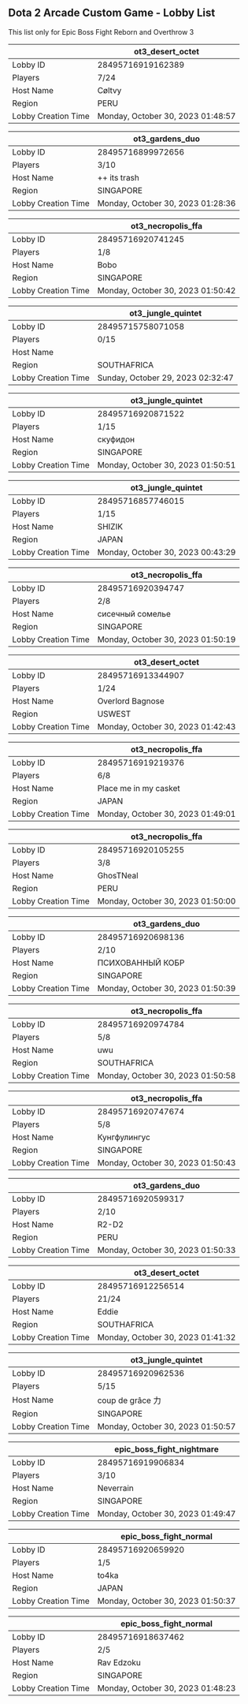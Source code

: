## Dota 2 Arcade Custom Game - Lobby List

This list only for Epic Boss Fight Reborn and Overthrow 3

|  | ot3_desert_octet |
| ------ | ------ |
| Lobby ID | 28495716919162389 |
| Players | 7/24 |
| Host Name | Cøltvy |
| Region | PERU |
| Lobby Creation Time | Monday, October 30, 2023 01:48:57 |


|  | ot3_gardens_duo |
| ------ | ------ |
| Lobby ID | 28495716899972656 |
| Players | 3/10 |
| Host Name | ++ its trash |
| Region | SINGAPORE |
| Lobby Creation Time | Monday, October 30, 2023 01:28:36 |


|  | ot3_necropolis_ffa |
| ------ | ------ |
| Lobby ID | 28495716920741245 |
| Players | 1/8 |
| Host Name | Bobo |
| Region | SINGAPORE |
| Lobby Creation Time | Monday, October 30, 2023 01:50:42 |


|  | ot3_jungle_quintet |
| ------ | ------ |
| Lobby ID | 28495715758071058 |
| Players | 0/15 |
| Host Name |  |
| Region | SOUTHAFRICA |
| Lobby Creation Time | Sunday, October 29, 2023 02:32:47 |


|  | ot3_jungle_quintet |
| ------ | ------ |
| Lobby ID | 28495716920871522 |
| Players | 1/15 |
| Host Name | скуфидон |
| Region | SINGAPORE |
| Lobby Creation Time | Monday, October 30, 2023 01:50:51 |


|  | ot3_jungle_quintet |
| ------ | ------ |
| Lobby ID | 28495716857746015 |
| Players | 1/15 |
| Host Name | SHIZIK |
| Region | JAPAN |
| Lobby Creation Time | Monday, October 30, 2023 00:43:29 |


|  | ot3_necropolis_ffa |
| ------ | ------ |
| Lobby ID | 28495716920394747 |
| Players | 2/8 |
| Host Name | сисечный сомелье |
| Region | SINGAPORE |
| Lobby Creation Time | Monday, October 30, 2023 01:50:19 |


|  | ot3_desert_octet |
| ------ | ------ |
| Lobby ID | 28495716913344907 |
| Players | 1/24 |
| Host Name | Overlord Bagnose |
| Region | USWEST |
| Lobby Creation Time | Monday, October 30, 2023 01:42:43 |


|  | ot3_necropolis_ffa |
| ------ | ------ |
| Lobby ID | 28495716919219376 |
| Players | 6/8 |
| Host Name | Place me in my casket |
| Region | JAPAN |
| Lobby Creation Time | Monday, October 30, 2023 01:49:01 |


|  | ot3_necropolis_ffa |
| ------ | ------ |
| Lobby ID | 28495716920105255 |
| Players | 3/8 |
| Host Name | GhosTNeal |
| Region | PERU |
| Lobby Creation Time | Monday, October 30, 2023 01:50:00 |


|  | ot3_gardens_duo |
| ------ | ------ |
| Lobby ID | 28495716920698136 |
| Players | 2/10 |
| Host Name | ПСИХОВАННЫЙ КОБР |
| Region | SINGAPORE |
| Lobby Creation Time | Monday, October 30, 2023 01:50:39 |


|  | ot3_necropolis_ffa |
| ------ | ------ |
| Lobby ID | 28495716920974784 |
| Players | 5/8 |
| Host Name | uwu |
| Region | SOUTHAFRICA |
| Lobby Creation Time | Monday, October 30, 2023 01:50:58 |


|  | ot3_necropolis_ffa |
| ------ | ------ |
| Lobby ID | 28495716920747674 |
| Players | 5/8 |
| Host Name | Кунгфулингус |
| Region | SINGAPORE |
| Lobby Creation Time | Monday, October 30, 2023 01:50:43 |


|  | ot3_gardens_duo |
| ------ | ------ |
| Lobby ID | 28495716920599317 |
| Players | 2/10 |
| Host Name | R2-D2 |
| Region | PERU |
| Lobby Creation Time | Monday, October 30, 2023 01:50:33 |


|  | ot3_desert_octet |
| ------ | ------ |
| Lobby ID | 28495716912256514 |
| Players | 21/24 |
| Host Name | Eddie |
| Region | SOUTHAFRICA |
| Lobby Creation Time | Monday, October 30, 2023 01:41:32 |


|  | ot3_jungle_quintet |
| ------ | ------ |
| Lobby ID | 28495716920962536 |
| Players | 5/15 |
| Host Name | coup de grâce 力 |
| Region | SINGAPORE |
| Lobby Creation Time | Monday, October 30, 2023 01:50:57 |


|  | epic_boss_fight_nightmare |
| ------ | ------ |
| Lobby ID | 28495716919906834 |
| Players | 3/10 |
| Host Name | Neverrain |
| Region | SINGAPORE |
| Lobby Creation Time | Monday, October 30, 2023 01:49:47 |


|  | epic_boss_fight_normal |
| ------ | ------ |
| Lobby ID | 28495716920659920 |
| Players | 1/5 |
| Host Name | to4ka |
| Region | JAPAN |
| Lobby Creation Time | Monday, October 30, 2023 01:50:37 |


|  | epic_boss_fight_normal |
| ------ | ------ |
| Lobby ID | 28495716918637462 |
| Players | 2/5 |
| Host Name | Rav Edzoku |
| Region | SINGAPORE |
| Lobby Creation Time | Monday, October 30, 2023 01:48:23 |



